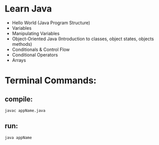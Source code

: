 # Learn Java

* Hello World (Java Program Structure)
* Variables
* Manipulating Variables
* Object-Oriented Java (Introduction to classes, object states, objects methods)
* Conditionals & Control Flow
* Conditional Operators
* Arrays



# Terminal Commands:

## compile:
```
javac appName.java
```

## run:
```
java appName
```